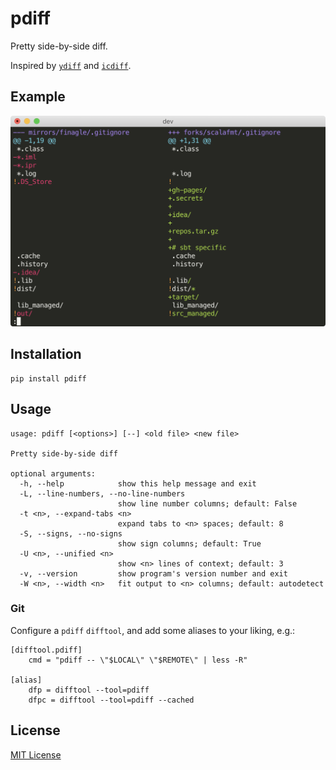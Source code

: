 # pdiff

Pretty side-by-side diff.

Inspired by [`ydiff`](https://github.com/ymattw/ydiff) and
[`icdiff`](https://github.com/jeffkaufman/icdiff).

## Example

![pdiff.png](https://github.com/nkouevda/images/raw/master/pdiff.png)

## Installation

    pip install pdiff

## Usage

```
usage: pdiff [<options>] [--] <old file> <new file>

Pretty side-by-side diff

optional arguments:
  -h, --help            show this help message and exit
  -L, --line-numbers, --no-line-numbers
                        show line number columns; default: False
  -t <n>, --expand-tabs <n>
                        expand tabs to <n> spaces; default: 8
  -S, --signs, --no-signs
                        show sign columns; default: True
  -U <n>, --unified <n>
                        show <n> lines of context; default: 3
  -v, --version         show program's version number and exit
  -W <n>, --width <n>   fit output to <n> columns; default: autodetect
```

### Git

Configure a `pdiff` `difftool`, and add some aliases to your liking, e.g.:

```
[difftool.pdiff]
	cmd = "pdiff -- \"$LOCAL\" \"$REMOTE\" | less -R"

[alias]
	dfp = difftool --tool=pdiff
	dfpc = difftool --tool=pdiff --cached
```

## License

[MIT License](LICENSE.txt)
